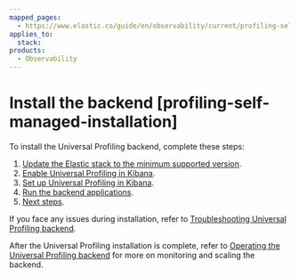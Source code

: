 ```yaml
---
mapped_pages:
  - https://www.elastic.co/guide/en/observability/current/profiling-self-managed-installation.html
applies_to:
  stack:
products:
  - Observability
---
```


# Install the backend [profiling-self-managed-installation]

To install the Universal Profiling backend, complete these steps:

1. [Update the Elastic stack to the minimum supported version](step-1-update-stack.md).
2. [Enable Universal Profiling in Kibana](step-2-enable-universal-profiling-in-kibana.md).
3. [Set up Universal Profiling in Kibana](step-3-set-up-universal-profiling-in-kibana.md).
4. [Run the backend applications](step-4-run-backend-applications.md).
5. [Next steps](step-5-next-steps.md).

If you face any issues during installation, refer to [Troubleshooting Universal Profiling backend](/troubleshoot/observability/troubleshoot-your-universal-profiling-agent-deployment/troubleshoot-universal-profiling-backend.md).

After the Universal Profiling installation is complete, refer to [Operating the Universal Profiling backend](operate-universal-profiling-backend.md) for more on monitoring and scaling the backend.






